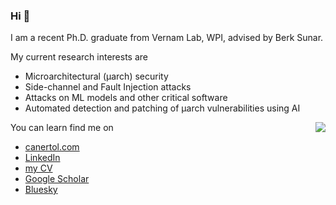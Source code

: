 ### Hi 👋

I am a recent Ph.D. graduate from Vernam Lab, WPI, advised by Berk Sunar.

My current research interests are

- Microarchitectural (μarch) security
- Side-channel and Fault Injection attacks
- Attacks on ML models and other critical software
- Automated detection and patching of μarch vulnerabilities using AI
  
<img src="https://github-readme-stats.vercel.app/api/top-langs/?username=canertol&layout=compact&hide_border=true&size_weight=0.8&count_weight=0.2&hide=html,systemverilog,javascript&hide_progress=true" align="right">

You can learn find me on
- [canertol.com](https://canertol.com)
- [LinkedIn](https://www.linkedin.com/in/canertol)
- [my CV](https://canertol.com/assets/pdf/Caner_Tol_Resume.pdf)
- [Google Scholar](https://scholar.google.com/citations?user=8RW20C8AAAAJ&hl=en)
- [Bluesky](https://bsky.app/profile/canertol.com)

<!--
**canertol/canertol** is a ✨ _special_ ✨ repository because its `README.md` (this file) appears on your GitHub profile.

Here are some ideas to get you started:

- 🔭 I’m currently working on ...
- 🌱 I’m currently learning ...
- 👯 I’m looking to collaborate on ...
- 🤔 I’m looking for help with ...
- 💬 Ask me about ...
- 📫 How to reach me: ...
- 😄 Pronouns: ...
- ⚡ Fun fact: ...
-->
